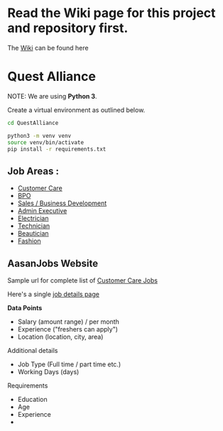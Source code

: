 
# Read the Wiki page for this project and repository first. 
The [Wiki](https://github.com/DataKind-BLR/QuestAlliance/wiki) can be found here

# Quest Alliance

NOTE: We are using **Python 3**.

Create a virtual environment as outlined below. 

```bash
cd QuestAlliance

python3 -m venv venv
source venv/bin/activate
pip install -r requirements.txt 
```    
    
## Job Areas :

* [Customer Care](https://www.aasaanjobs.com/s/customer-care-jobs/)
* [BPO](https://www.aasaanjobs.com/s/customer-care-jobs/)
* [Sales / Business Development](https://www.aasaanjobs.com/s/sales-business-development-jobs/)
* [Admin Executive](https://www.aasaanjobs.com/s/admin-executive-jobs/)
* [Electrician](https://www.aasaanjobs.com/s/electrician-jobs/)
* [Technician](https://www.aasaanjobs.com/s/technician-jobs/)
* [Beautician](https://www.aasaanjobs.com/s/beautician-jobs/)
* [Fashion](https://www.aasaanjobs.com/s/fashion-designer-jobs/)



## AasanJobs Website

Sample url for complete list of [Customer Care Jobs](https://www.aasaanjobs.com/s/customer-care-jobs/)

Here's a single [job details page](https://www.aasaanjobs.com/job/customer-service-associate-479b29-in-ziphertech-621255-b21fb4-933edb-cc9be5/ae660dc2-9905-4cad-82dc-1dc6b9743e1c/)

**Data Points**

- Salary        (amount range) / per month
- Experience    ("freshers can apply")
- Location      (location, city, area)

Additional details
- Job Type      (Full time / part time etc.)
- Working Days  (days)

Requirements
- Education
- Age
- Experience
- 
